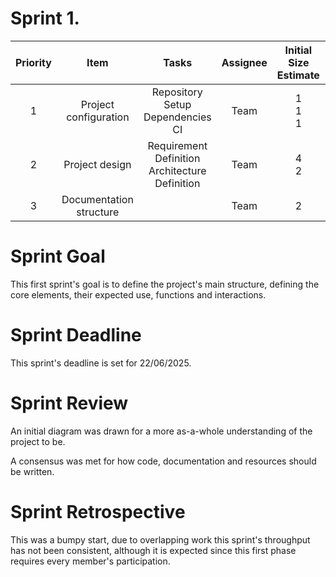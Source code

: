 # Sprint 1.

| Priority |          Item           |                       Tasks                        | Assignee | Initial Size Estimate |     Day 1     |     Day 2     |     Day 3     |  Day 4  |  Day 5  | Day 6 | Day 7 |
|:--------:|:-----------------------:|:--------------------------------------------------:|:--------:|:---------------------:|:-------------:|:-------------:|:-------------:|:-------:|:-------:|:-----:|:-----:|
|    1     |  Project configuration  |      Repository Setup<br/>Dependencies<br/>CI      |   Team   |     1<br/>1<br/>1     | 1<br/>1<br/>1 | 0<br/>0<br/>1 | 0<br/>0<br/>0 |    /    |    /    |   /   |   /   |
|    2     |     Project design      | Requirement Definition<br/>Architecture Definition |   Team   |        4<br/>2        |    4<br/>2    |    4<br/>2    |    4<br/>2    | 0<br/>2 | 0<br/>0 |   /   |   /   |
|    3     | Documentation structure |                                                    |   Team   |           2           |       1       |       1       |       0       |    /    |    /    |   /   |   /   |

# Sprint Goal
This first sprint's goal is to define the project's main structure, defining the core elements, their expected use, functions and interactions.
# Sprint Deadline
This sprint's deadline is set for 22/06/2025.
# Sprint Review
An initial diagram was drawn for a more as-a-whole understanding of the project to be.

A consensus was met for how code, documentation and resources should be written. 

# Sprint Retrospective
This was a bumpy start, due to overlapping work this sprint's throughput has not been consistent, although it is expected since this first phase requires every member's participation.
